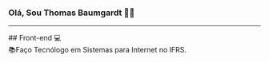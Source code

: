 ### Olá, Sou Thomas Baumgardt 🙋‍♂️
<hr>
## Front-end 💻
<br>
📚Faço Tecnólogo em Sistemas para Internet no IFRS.
